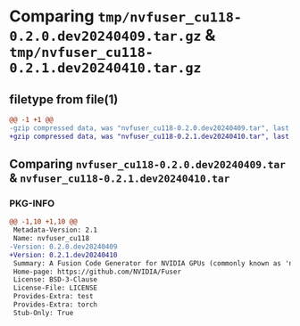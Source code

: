 # Comparing `tmp/nvfuser_cu118-0.2.0.dev20240409.tar.gz` & `tmp/nvfuser_cu118-0.2.1.dev20240410.tar.gz`

## filetype from file(1)

```diff
@@ -1 +1 @@
-gzip compressed data, was "nvfuser_cu118-0.2.0.dev20240409.tar", last modified: Mon Apr  5 07:00:00 1993, max compression
+gzip compressed data, was "nvfuser_cu118-0.2.1.dev20240410.tar", last modified: Mon Apr  5 07:00:00 1993, max compression
```

## Comparing `nvfuser_cu118-0.2.0.dev20240409.tar` & `nvfuser_cu118-0.2.1.dev20240410.tar`

### PKG-INFO

```diff
@@ -1,10 +1,10 @@
 Metadata-Version: 2.1
 Name: nvfuser_cu118
-Version: 0.2.0.dev20240409
+Version: 0.2.1.dev20240410
 Summary: A Fusion Code Generator for NVIDIA GPUs (commonly known as 'nvFuser')
 Home-page: https://github.com/NVIDIA/Fuser
 License: BSD-3-Clause
 License-File: LICENSE
 Provides-Extra: test
 Provides-Extra: torch
 Stub-Only: True
```

